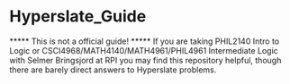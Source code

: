# Hyperslate_Guide

***** This is not a official guide! *****
If you are taking PHIL2140 Intro to Logic or CSCI4968/MATH4140/MATH4961/PHIL4961 Intermediate Logic with Selmer Bringsjord at RPI you may find this repository helpful, though there are barely direct answers to Hyperslate problems.
